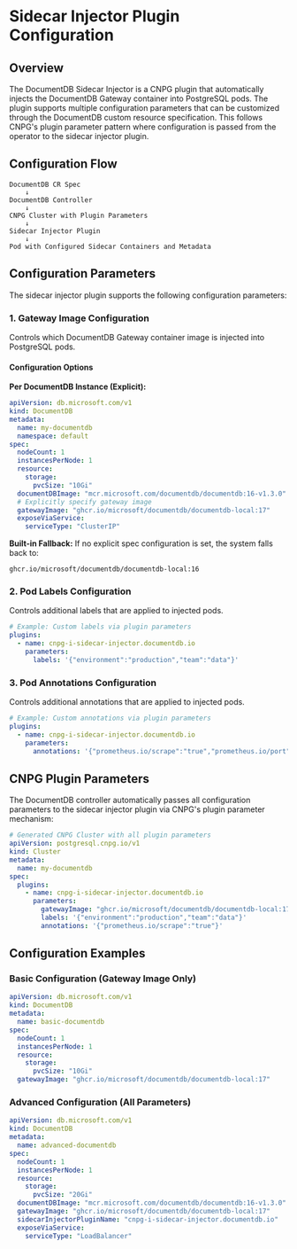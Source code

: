 # Sidecar Injector Plugin Configuration

## Overview

The DocumentDB Sidecar Injector is a CNPG plugin that automatically injects the DocumentDB Gateway container into PostgreSQL pods. The plugin supports multiple configuration parameters that can be customized through the DocumentDB custom resource specification. This follows CNPG's plugin parameter pattern where configuration is passed from the operator to the sidecar injector plugin.

## Configuration Flow

```
DocumentDB CR Spec
    ↓
DocumentDB Controller 
    ↓ 
CNPG Cluster with Plugin Parameters
    ↓
Sidecar Injector Plugin
    ↓
Pod with Configured Sidecar Containers and Metadata
```

## Configuration Parameters

The sidecar injector plugin supports the following configuration parameters:

### 1. Gateway Image Configuration

Controls which DocumentDB Gateway container image is injected into PostgreSQL pods.

#### Configuration Options

**Per DocumentDB Instance (Explicit):**
```yaml
apiVersion: db.microsoft.com/v1
kind: DocumentDB
metadata:
  name: my-documentdb
  namespace: default
spec:
  nodeCount: 1
  instancesPerNode: 1
  resource:
    storage:
      pvcSize: "10Gi"
  documentDBImage: "mcr.microsoft.com/documentdb/documentdb:16-v1.3.0"
  # Explicitly specify gateway image
  gatewayImage: "ghcr.io/microsoft/documentdb/documentdb-local:17"
  exposeViaService:
    serviceType: "ClusterIP"
```

**Built-in Fallback:**
If no explicit spec configuration is set, the system falls back to:
```
ghcr.io/microsoft/documentdb/documentdb-local:16
```

### 2. Pod Labels Configuration

Controls additional labels that are applied to injected pods.

```yaml
# Example: Custom labels via plugin parameters
plugins:
  - name: cnpg-i-sidecar-injector.documentdb.io
    parameters:
      labels: '{"environment":"production","team":"data"}'
```

### 3. Pod Annotations Configuration

Controls additional annotations that are applied to injected pods.

```yaml
# Example: Custom annotations via plugin parameters
plugins:
  - name: cnpg-i-sidecar-injector.documentdb.io
    parameters:
      annotations: '{"prometheus.io/scrape":"true","prometheus.io/port":"8080"}'
```

## CNPG Plugin Parameters

The DocumentDB controller automatically passes all configuration parameters to the sidecar injector plugin via CNPG's plugin parameter mechanism:

```yaml
# Generated CNPG Cluster with all plugin parameters
apiVersion: postgresql.cnpg.io/v1
kind: Cluster
metadata:
  name: my-documentdb
spec:
  plugins:
    - name: cnpg-i-sidecar-injector.documentdb.io
      parameters:
        gatewayImage: "ghcr.io/microsoft/documentdb/documentdb-local:17"
        labels: '{"environment":"production","team":"data"}'
        annotations: '{"prometheus.io/scrape":"true"}'
```

## Configuration Examples

### Basic Configuration (Gateway Image Only)

```yaml
apiVersion: db.microsoft.com/v1
kind: DocumentDB
metadata:
  name: basic-documentdb
spec:
  nodeCount: 1
  instancesPerNode: 1
  resource:
    storage:
      pvcSize: "10Gi"
  gatewayImage: "ghcr.io/microsoft/documentdb/documentdb-local:17"
```

### Advanced Configuration (All Parameters)

```yaml
apiVersion: db.microsoft.com/v1
kind: DocumentDB
metadata:
  name: advanced-documentdb
spec:
  nodeCount: 1
  instancesPerNode: 1
  resource:
    storage:
      pvcSize: "20Gi"
  documentDBImage: "mcr.microsoft.com/documentdb/documentdb:16-v1.3.0"
  gatewayImage: "ghcr.io/microsoft/documentdb/documentdb-local:17"
  sidecarInjectorPluginName: "cnpg-i-sidecar-injector.documentdb.io"
  exposeViaService:
    serviceType: "LoadBalancer"
```


